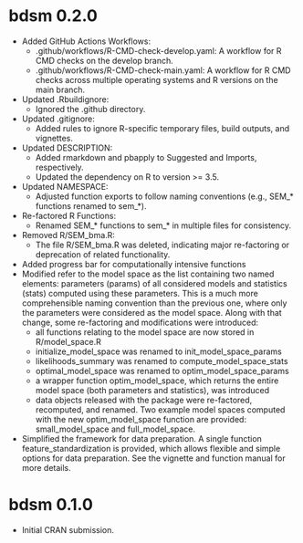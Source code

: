 # bdsm 0.2.0

* Added GitHub Actions Workflows:
    * .github/workflows/R-CMD-check-develop.yaml: A workflow for R CMD checks on the develop branch.
    * .github/workflows/R-CMD-check-main.yaml: A workflow for R CMD checks across multiple operating systems and R versions on the main branch.
* Updated .Rbuildignore:
    * Ignored the .github directory.
* Updated .gitignore:
    * Added rules to ignore R-specific temporary files, build outputs, and vignettes.
* Updated DESCRIPTION:
    * Added rmarkdown and pbapply to Suggested and Imports, respectively.
    * Updated the dependency on R to version >= 3.5.
* Updated NAMESPACE:
    * Adjusted function exports to follow naming conventions (e.g., SEM_* functions renamed to sem_*).
* Re-factored R Functions:
    * Renamed SEM_* functions to sem_* in multiple files for consistency.
* Removed R/SEM_bma.R:
    * The file R/SEM_bma.R was deleted, indicating major re-factoring or deprecation of related functionality.
* Added progress bar for computationally intensive functions
* Modified refer to the model space as the list containing two named elements: parameters (params) of all considered models and statistics (stats) computed using these parameters. 
This is a much more comprehensible naming convention than the previous one, where only the parameters were considered as the model space. 
Along with that change, some re-factoring and modifications were introduced:
    * all functions relating to the model space are now stored in R/model_space.R
    * initialize_model_space was renamed to init_model_space_params
    * likelihoods_summary was renamed to compute_model_space_stats
    * optimal_model_space was renamed to optim_model_space_params
    * a wrapper function optim_model_space, which returns the entire model space (both parameters and statistics), was introduced
    * data objects released with the package were re-factored, recomputed, and renamed. Two example model spaces computed with the new optim_model_space function are provided: small_model_space and full_model_space.
* Simplified the framework for data preparation. 
A single function feature_standardization is provided, which allows flexible and simple options for data preparation. 
See the vignette and function manual for more details. 

# bdsm 0.1.0

* Initial CRAN submission.
